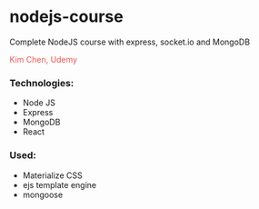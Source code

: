 # nodejs-course

Complete NodeJS course with express, socket.io and MongoDB
<p style="color:#EB5352;">Kim Chen, Udemy</p>

### Technologies:
- Node JS
- Express
- MongoDB
- React

### Used:
- Materialize CSS
- ejs template engine
- mongoose
